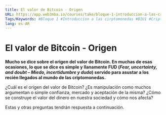 ```yaml
---
title: El valor de Bitcoin - Origen
URL: https://app.web3mba.io/courses/take/bloque-1-introduccion-a-las-criptomonedas/texts/35221565-u1-3-1-el-valor-de-bitcoin-origen
Tags/Keywords: #Bloque 1 #Introduccion a las cirptomonedas #B1U1 #Criptomonedas #Revolucion del dinero #Bitcoin #origen valor de bitcoin
lang: es-AR
---
```

# El valor de Bitcoin - Origen
**Mucho se dice sobre el origen del valor de Bitcoin. En muchas de esas ocasiones, lo que se dice es simple y llanamente FUD (_Fear, uncertainty, and doubt – Miedo, incertidumbre y duda_) servido para asustar a los recién llegados al mundo de las criptomonedas.**

¿Cuál es el origen del valor de Bitcoin? ¿Es manipulación como muchos argumentan o simple confianza, mercado y aceptación de la misma? ¿Cómo se construye el valor del dinero en nuestra sociedad y cómo nos afecta? 

Estas y otras preguntas tendrán respuesta a continuación.